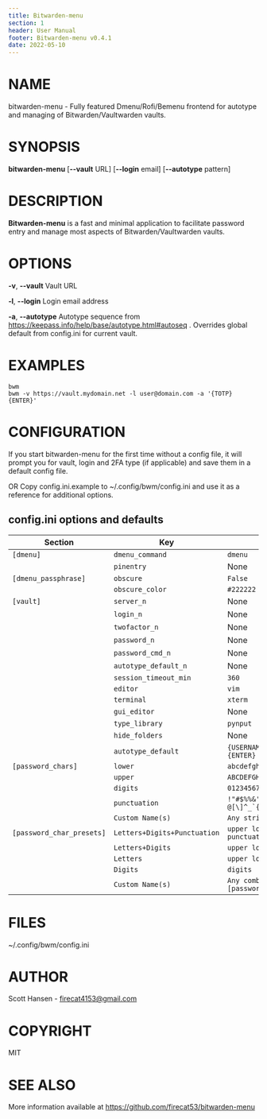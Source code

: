 ```yaml
---
title: Bitwarden-menu
section: 1
header: User Manual
footer: Bitwarden-menu v0.4.1
date: 2022-05-10
---
```


# NAME

bitwarden-menu - Fully featured Dmenu/Rofi/Bemenu frontend for autotype and
managing of Bitwarden/Vaultwarden vaults.

# SYNOPSIS

**bitwarden-menu** [**--vault** URL] [**--login** email] [**--autotype** pattern]

# DESCRIPTION

**Bitwarden-menu** is a fast and minimal application to facilitate password entry and
manage most aspects of Bitwarden/Vaultwarden vaults.

# OPTIONS

**-v**, **--vault** Vault URL

**-l**, **--login**  Login email address

**-a**, **--autotype**  Autotype sequence from
https://keepass.info/help/base/autotype.html#autoseq . Overrides global default
from config.ini for current vault.

# EXAMPLES

	bwm
    bwm -v https://vault.mydomain.net -l user@domain.com -a '{TOTP}{ENTER}'

# CONFIGURATION  

If you start bitwarden-menu for the first time without a config file, it will prompt
you for vault, login and 2FA type (if applicable) and save them in a default
config file.

OR Copy config.ini.example to ~/.config/bwm/config.ini and use it as a reference
for additional options.

## config.ini options and defaults

| Section                   | Key                          | Default                                 |
|---------------------------|------------------------------|-----------------------------------------|
| `[dmenu]`                 | `dmenu_command`              | `dmenu`                                 |
|                           | `pinentry`                   | None                                    |
| `[dmenu_passphrase]`      | `obscure`                    | `False`                                 |
|                           | `obscure_color`              | `#222222`                               |
| `[vault]`                 | `server_n`                   | None                                    |
|                           | `login_n`                    | None                                    |
|                           | `twofactor_n`                | None                                    |
|                           | `password_n`                 | None                                    |
|                           | `password_cmd_n`             | None                                    |
|                           | `autotype_default_n`         | None                                    |
|                           | `session_timeout_min`        | `360`                                   |
|                           | `editor`                     | `vim`                                   |
|                           | `terminal`                   | `xterm`                                 |
|                           | `gui_editor`                 | None                                    |
|                           | `type_library`               | `pynput`                                |
|                           | `hide_folders`               | None                                    |
|                           | `autotype_default`           | `{USERNAME}{TAB}{PASSWORD}{ENTER}`      |
| `[password_chars]`        | `lower`                      | `abcdefghijklmnopqrstuvwxyz`            |
|                           | `upper`                      | `ABCDEFGHIJKLMNOPQRSTUVWXYZ`            |
|                           | `digits`                     | `0123456789`                            |
|                           | `punctuation`                | ``!"#$%%&'()*+,-./:;<=>?@[\]^_`{│}~``   |
|                           | `Custom Name(s)`             | `Any string`                            |
| `[password_char_presets]` | `Letters+Digits+Punctuation` | `upper lower digits punctuation`        |
|                           | `Letters+Digits`             | `upper lower digits`                    |
|                           | `Letters`                    | `upper lower`                           |
|                           | `Digits`                     | `digits`                                |
|                           | `Custom Name(s)`             | `Any combo of [password_chars] entries` |

# FILES

~/.config/bwm/config.ini

# AUTHOR

Scott Hansen - <firecat4153@gmail.com>

# COPYRIGHT  

MIT

# SEE ALSO

More information available at https://github.com/firecat53/bitwarden-menu
